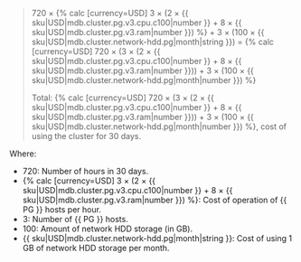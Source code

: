 > 720 × {% calc [currency=USD] 3 × (2 × {{ sku|USD|mdb.cluster.pg.v3.cpu.c100|number }} + 8 × {{ sku|USD|mdb.cluster.pg.v3.ram|number }}) %} + 3 × (100 × {{ sku|USD|mdb.cluster.network-hdd.pg|month|string }}) = {% calc [currency=USD] 720 × (3 × (2 × {{ sku|USD|mdb.cluster.pg.v3.cpu.c100|number }} + 8 × {{ sku|USD|mdb.cluster.pg.v3.ram|number }})) + 3 × (100 × {{ sku|USD|mdb.cluster.network-hdd.pg|month|number }}) %}
>
> Total: {% calc [currency=USD] 720 × (3 × (2 × {{ sku|USD|mdb.cluster.pg.v3.cpu.c100|number }} + 8 × {{ sku|USD|mdb.cluster.pg.v3.ram|number }})) + 3 × (100 × {{ sku|USD|mdb.cluster.network-hdd.pg|month|number }}) %}, cost of using the cluster for 30 days.

Where:
* 720: Number of hours in 30 days.
* {% calc [currency=USD] 3 × (2 × {{ sku|USD|mdb.cluster.pg.v3.cpu.c100|number }} + 8 × {{ sku|USD|mdb.cluster.pg.v3.ram|number }}) %}: Cost of operation of {{ PG }} hosts per hour.
* 3: Number of {{ PG }} hosts.
* 100: Amount of network HDD storage (in GB).
* {{ sku|USD|mdb.cluster.network-hdd.pg|month|string }}: Cost of using 1 GB of network HDD storage per month.